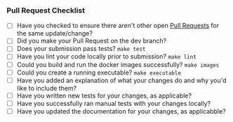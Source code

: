 <!-- markdownlint-disable-next-line MD041 -->
### Pull Request Checklist

* [ ] Have you checked to ensure there aren't other open [Pull Requests](../../pulls) for the same update/change?
* [ ] Did you make your Pull Request on the dev branch?
* [ ] Does your submission pass tests? `make test`
* [ ] Have you lint your code locally prior to submission? `make lint`
* [ ] Could you build and run the docker images successfully? `make images`
* [ ] Could you create a running executable? `make executable`
* [ ] Have you added an explanation of what your changes do and why you'd like to include them?
* [ ] Have you written new tests for your changes, as applicable?
* [ ] Have you successfully ran manual tests with your changes locally?
* [ ] Have you updated the documentation for your changes, as applicabble?

